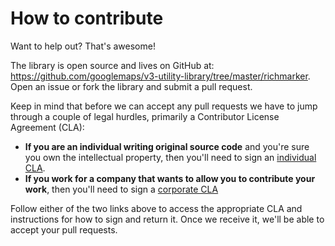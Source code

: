 How to contribute
=================

Want to help out? That's awesome!

The library is open source and lives on GitHub at:
https://github.com/googlemaps/v3-utility-library/tree/master/richmarker.
Open an issue or fork the library and submit a pull request.

Keep in mind that before we can accept any pull requests we have to jump
through a couple of legal hurdles, primarily a Contributor License Agreement
(CLA):

- **If you are an individual writing original source code**
  and you're sure you own the intellectual property,
  then you'll need to sign an
  [individual CLA](http://code.google.com/legal/individual-cla-v1.0.html).
- **If you work for a company that wants to allow you to contribute your work**,
  then you'll need to sign a
  [corporate CLA](http://code.google.com/legal/corporate-cla-v1.0.html)

Follow either of the two links above to access the appropriate CLA and
instructions for how to sign and return it. Once we receive it, we'll be able
to accept your pull requests.